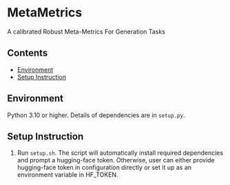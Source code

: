 # MetaMetrics
A calibrated Robust Meta-Metrics For Generation Tasks

## Contents

+ [Environment](#environment)
+ [Setup Instruction](#setup-instruction)

## Environment

Python 3.10 or higher. Details of dependencies are in `setup.py`.

## Setup Instruction

1. Run `setup.sh`. The script will automatically install required dependencies and prompt a hugging-face token.
Otherwise, user can either provide hugging-face token in configuration directly or set it up as an environment variable in HF_TOKEN.

